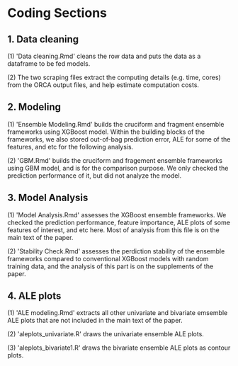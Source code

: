 # Coding Sections

## 1. Data cleaning
(1) 'Data cleaning.Rmd' cleans the row data and puts the data as a dataframe to be fed models.

(2) The two scraping files extract the computing details (e.g. time, cores) from the ORCA output files, and help estimate computation costs.

## 2. Modeling
(1) 'Ensemble Modeling.Rmd' builds the cruciform and fragment ensemble frameworks using XGBoost model. Within the building blocks of the frameworks, we also stored out-of-bag prediction error, ALE for some of the features, and etc for the following analysis.

(2) 'GBM.Rmd' builds the cruciform and fragement ensemble frameworks using GBM model, and is for the comparison purpose. We only checked the prediction performance of it, but did not analyze the model.

## 3. Model Analysis
(1) 'Model Analysis.Rmd' assesses the XGBoost ensemble frameworks. We checked the prediction performance, feature importance, ALE plots of some features of interest, and etc here. Most of analysis from this file is on the main text of the paper.

(2) 'Stability Check.Rmd' assesses the perdiction stability of the ensemble frameworks compared to conventional XGBoost models with random training data, and the analysis of this part is on the supplements of the paper.

## 4. ALE plots
(1) 'ALE modeling.Rmd' extracts all other univariate and bivariate emsemble ALE plots that are not included in the main text of the paper.

(2) 'aleplots_univariate.R' draws the univariate ensemble ALE plots.

(3) 'aleplots_bivariate1.R' draws the bivariate ensemble ALE plots as contour plots.
